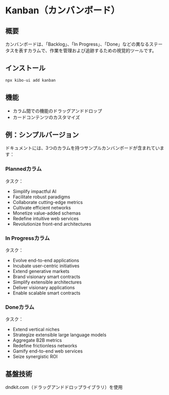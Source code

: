 # Kanban（カンバンボード）

## 概要
カンバンボードは、「Backlog」、「In Progress」、「Done」などの異なるステータスを表すカラムで、作業を管理および追跡するための視覚的ツールです。

## インストール
```bash
npx kibo-ui add kanban
```

## 機能
- カラム間での機能のドラッグアンドドロップ
- カードコンテンツのカスタマイズ

## 例：シンプルバージョン
ドキュメントには、3つのカラムを持つサンプルカンバンボードが含まれています：

### Plannedカラム
タスク：
- Simplify impactful AI
- Facilitate robust paradigms
- Collaborate cutting-edge metrics
- Cultivate efficient networks
- Monetize value-added schemas
- Redefine intuitive web services
- Revolutionize front-end architectures

### In Progressカラム
タスク：
- Evolve end-to-end applications
- Incubate user-centric initiatives
- Extend generative markets
- Brand visionary smart contracts
- Simplify extensible architectures
- Deliver visionary applications
- Enable scalable smart contracts

### Doneカラム
タスク：
- Extend vertical niches
- Strategize extensible large language models
- Aggregate B2B metrics
- Redefine frictionless networks
- Gamify end-to-end web services
- Seize synergistic ROI

## 基盤技術
dndkit.com（ドラッグアンドドロップライブラリ）を使用
